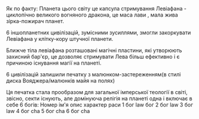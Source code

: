 Як по факту:
Планета цього світу це капсула стримування Левіафана - циклопічно великого вогняного дракона, це маса лави , мала жива зірка-пожирач планет.

6 іншопланетних цивілізацій, зумісними зусиллями, змогли закоркувати Левіафана у клітку-кору штучної планети.

Ближче тіла левіафана розташовані магічні пластини, які утворюють захисний бар'єр, це дозволяє стримувати Лева більш ефективно і є причиною існування магії на планеті.

6 цивілізацій залишили печатку з малюнком-застереженням(в стилі диска Вояджера/малюнків майя на полях)

Ця печатка стала прообразом для загальної імперської теології в світі, звісно, секти існують, але домінуюча релігія на планеті одна і включає в себе 6 богів:
Номер ім'я опис характер раси
1 бог law бог 
2 бог law
3 бог law
4 бог cha
5 бог cha
6 бог cha